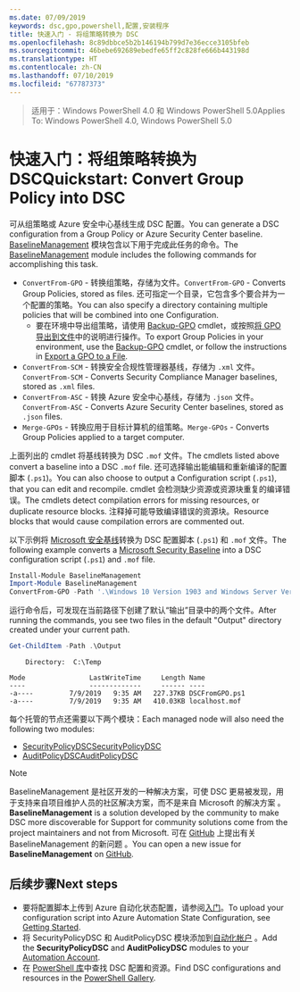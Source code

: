 ```yaml
---
ms.date: 07/09/2019
keywords: dsc,gpo,powershell,配置,安装程序
title: 快速入门 - 将组策略转换为 DSC
ms.openlocfilehash: 8c89dbbce5b2b146194b799d7e36ecce3105bfeb
ms.sourcegitcommit: 46bebe692689ebedfe65ff2c828fe666b443198d
ms.translationtype: HT
ms.contentlocale: zh-CN
ms.lasthandoff: 07/10/2019
ms.locfileid: "67787373"
---
```

> <span data-ttu-id="046c6-103">适用于：Windows PowerShell 4.0 和 Windows PowerShell 5.0</span><span class="sxs-lookup"><span data-stu-id="046c6-103">Applies To: Windows PowerShell 4.0, Windows PowerShell 5.0</span></span>

# <a name="quickstart-convert-group-policy-into-dsc"></a><span data-ttu-id="046c6-104">快速入门：将组策略转换为 DSC</span><span class="sxs-lookup"><span data-stu-id="046c6-104">Quickstart: Convert Group Policy into DSC</span></span>

<span data-ttu-id="046c6-105">可从组策略或 Azure 安全中心基线生成 DSC 配置。</span><span class="sxs-lookup"><span data-stu-id="046c6-105">You can generate a DSC configuration from a Group Policy or Azure Security Center baseline.</span></span> <span data-ttu-id="046c6-106">[BaselineManagement](https://www.powershellgallery.com/packages/BaselineManagement) 模块包含以下用于完成此任务的命令。</span><span class="sxs-lookup"><span data-stu-id="046c6-106">The [BaselineManagement](https://www.powershellgallery.com/packages/BaselineManagement) module includes the following commands for accomplishing this task.</span></span>

- <span data-ttu-id="046c6-107">`ConvertFrom-GPO` - 转换组策略，存储为文件。</span><span class="sxs-lookup"><span data-stu-id="046c6-107">`ConvertFrom-GPO` - Converts Group Policies, stored as files.</span></span> <span data-ttu-id="046c6-108">还可指定一个目录，它包含多个要合并为一个配置的策略。</span><span class="sxs-lookup"><span data-stu-id="046c6-108">You can also specify a directory containing multiple policies that will be combined into one Configuration.</span></span>
  - <span data-ttu-id="046c6-109">要在环境中导出组策略，请使用 [Backup-GPO](/powershell/module/grouppolicy/backup-gpo?view=win10-ps) cmdlet，或按照[将 GPO 导出到文件](/microsoft-desktop-optimization-pack/agpm/export-a-gpo-to-a-file)中的说明进行操作。</span><span class="sxs-lookup"><span data-stu-id="046c6-109">To export Group Policies in your environment, use the [Backup-GPO](/powershell/module/grouppolicy/backup-gpo?view=win10-ps) cmdlet, or follow the instructions in [Export a GPO to a File](/microsoft-desktop-optimization-pack/agpm/export-a-gpo-to-a-file).</span></span>
- <span data-ttu-id="046c6-110">`ConvertFrom-SCM` - 转换安全合规性管理器基线，存储为 `.xml` 文件。</span><span class="sxs-lookup"><span data-stu-id="046c6-110">`ConvertFrom-SCM` - Converts Security Compliance Manager baselines, stored as `.xml` files.</span></span>
- <span data-ttu-id="046c6-111">`ConvertFrom-ASC` - 转换 Azure 安全中心基线，存储为 `.json` 文件。</span><span class="sxs-lookup"><span data-stu-id="046c6-111">`ConvertFrom-ASC` - Converts Azure Security Center baselines, stored as `.json` files.</span></span>
- <span data-ttu-id="046c6-112">`Merge-GPOs` - 转换应用于目标计算机的组策略。</span><span class="sxs-lookup"><span data-stu-id="046c6-112">`Merge-GPOs` - Converts Group Policies applied to a target computer.</span></span>

<span data-ttu-id="046c6-113">上面列出的 cmdlet 将基线转换为 DSC `.mof` 文件。</span><span class="sxs-lookup"><span data-stu-id="046c6-113">The cmdlets listed above convert a baseline into a DSC `.mof` file.</span></span> <span data-ttu-id="046c6-114">还可选择输出能编辑和重新编译的配置脚本 (`.ps1`)。</span><span class="sxs-lookup"><span data-stu-id="046c6-114">You can also choose to output a Configuration script (`.ps1`), that you can edit and recompile.</span></span> <span data-ttu-id="046c6-115">cmdlet 会检测缺少资源或资源块重复的编译错误。</span><span class="sxs-lookup"><span data-stu-id="046c6-115">The cmdlets detect compilation errors for missing resources, or duplicate resource blocks.</span></span> <span data-ttu-id="046c6-116">注释掉可能导致编译错误的资源块。</span><span class="sxs-lookup"><span data-stu-id="046c6-116">Resource blocks that would cause compilation errors are commented out.</span></span>

<span data-ttu-id="046c6-117">以下示例将 [Microsoft 安全基线](https://www.microsoft.com/en-us/download/details.aspx?id=55319)转换为 DSC 配置脚本 (`.ps1`) 和 `.mof` 文件。</span><span class="sxs-lookup"><span data-stu-id="046c6-117">The following example converts a [Microsoft Security Baseline](https://www.microsoft.com/en-us/download/details.aspx?id=55319) into a DSC configuration script (`.ps1`) and `.mof` file.</span></span>

```powershell
Install-Module BaselineManagement
Import-Module BaselineManagement
ConvertFrom-GPO -Path '.\Windows 10 Version 1903 and Windows Server Version 1903 Security Baseline\GPOs\' -OutputConfigurationScript
```

<span data-ttu-id="046c6-118">运行命令后，可发现在当前路径下创建了默认“输出”目录中的两个文件。</span><span class="sxs-lookup"><span data-stu-id="046c6-118">After running the commands, you see two files in the default "Output" directory created under your current path.</span></span>

```powershell
Get-ChildItem -Path .\Output
```

```Output
    Directory:  C:\Temp

Mode                LastWriteTime     Length Name
----                -------------     ------ ----
-a----         7/9/2019   9:35 AM   227.37KB DSCFromGPO.ps1
-a----         7/9/2019   9:35 AM   410.03KB localhost.mof
```

<span data-ttu-id="046c6-119">每个托管的节点还需要以下两个模块：</span><span class="sxs-lookup"><span data-stu-id="046c6-119">Each managed node will also need the following two modules:</span></span>

- [<span data-ttu-id="046c6-120">SecurityPolicyDSC</span><span class="sxs-lookup"><span data-stu-id="046c6-120">SecurityPolicyDSC</span></span>](https://www.powershellgallery.com/packages/SecurityPolicyDsc)
- [<span data-ttu-id="046c6-121">AuditPolicyDSC</span><span class="sxs-lookup"><span data-stu-id="046c6-121">AuditPolicyDSC</span></span>](https://www.powershellgallery.com/packages/AuditPolicyDsc)

> [!NOTE]
> <span data-ttu-id="046c6-122">BaselineManagement 是社区开发的一种解决方案，可使 DSC 更易被发现，用于支持来自项目维护人员的社区解决方案，而不是来自 Microsoft 的解决方案  。</span><span class="sxs-lookup"><span data-stu-id="046c6-122">**BaselineManagement** is a solution developed by the community to make DSC more discoverable for Support for community solutions come from the project maintainers and not from Microsoft.</span></span> <span data-ttu-id="046c6-123">可在 [GitHub](https://github.com/microsoft/BaselineManagement) 上提出有关 BaselineManagement 的新问题  。</span><span class="sxs-lookup"><span data-stu-id="046c6-123">You can open a new issue for **BaselineManagement** on [GitHub](https://github.com/microsoft/BaselineManagement).</span></span>

## <a name="next-steps"></a><span data-ttu-id="046c6-124">后续步骤</span><span class="sxs-lookup"><span data-stu-id="046c6-124">Next steps</span></span>

- <span data-ttu-id="046c6-125">要将配置脚本上传到 Azure 自动化状态配置，请参阅[入门](/automation/automation-dsc-getting-started#importing-a-configuration-into-azure-automation)。</span><span class="sxs-lookup"><span data-stu-id="046c6-125">To upload your configuration script into Azure Automation State Configuration, see [Getting Started](/automation/automation-dsc-getting-started#importing-a-configuration-into-azure-automation).</span></span>
- <span data-ttu-id="046c6-126">将 SecurityPolicyDSC 和 AuditPolicyDSC 模块添加到[自动化帐户](/azure/automation/shared-resources/modules)   。</span><span class="sxs-lookup"><span data-stu-id="046c6-126">Add the **SecurityPolicyDSC** and **AuditPolicyDSC** modules to your [Automation Account](/azure/automation/shared-resources/modules).</span></span>
- <span data-ttu-id="046c6-127">在 [PowerShell 库](https://www.powershellgallery.com/)中查找 DSC 配置和资源。</span><span class="sxs-lookup"><span data-stu-id="046c6-127">Find DSC configurations and resources in the [PowerShell Gallery](https://www.powershellgallery.com/).</span></span>
